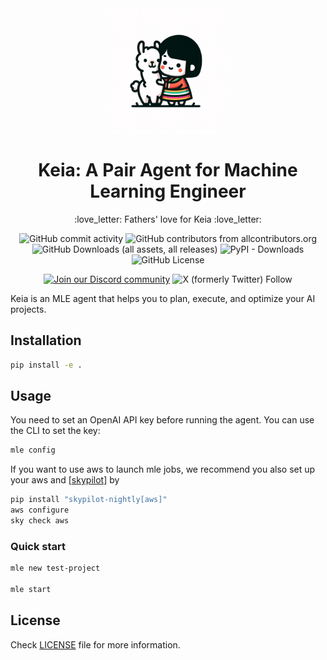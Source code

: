 <div align="center">
<img alt="keia-llama" height="200px" src="assets/keia_llama.webp">
<h1 align="center">Keia: A Pair Agent for Machine Learning Engineer</h1>
<p align="center">:love_letter: Fathers' love for Keia :love_letter:</p>

![GitHub commit activity](https://img.shields.io/github/commit-activity/w/MLSysOps/MLE-agent)
![GitHub contributors from allcontributors.org](https://img.shields.io/github/all-contributors/MLSysOps/MLE-agent)
![GitHub Downloads (all assets, all releases)](https://img.shields.io/github/downloads/MLSysOps/MLE-agent/total)
![PyPI - Downloads](https://img.shields.io/pypi/dm/mle-agent)
![GitHub License](https://img.shields.io/github/license/MLSysOps/MLE-agent)


<a href="https://discord.gg/SgxBpENGRG"><img src="https://img.shields.io/badge/Discord-Join%20Us-purple?logo=discord&logoColor=white&style=flat" alt="Join our Discord community"></a>
![X (formerly Twitter) Follow](https://img.shields.io/twitter/follow/MLE_Agent?logoColor=black)
</div>




Keia is an MLE agent that helps you to plan, execute, and optimize your AI projects.

## Installation

```bash
pip install -e .
```

## Usage

You need to set an OpenAI API key before running the agent. You can use the CLI to set the key:

```bash
mle config
```

If you want to use aws to launch mle jobs, we recommend you also set up your aws and [[skypilot]](https://skypilot.readthedocs.io/en/latest/getting-started/installation.html) by

```bash
pip install "skypilot-nightly[aws]"
aws configure
sky check aws
```

### Quick start

```bash
mle new test-project

mle start
```


## License

Check [LICENSE](LICENSE) file for more information.
